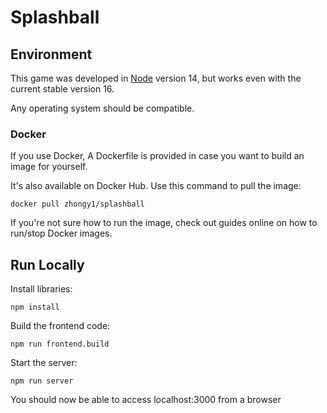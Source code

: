 # Splashball

## Environment

This game was developed in [Node](https://nodejs.org/) version 14, but works even with the current stable version 16.

Any operating system should be compatible.

### Docker
If you use Docker, A Dockerfile is provided in case you want to build an image for yourself.

It's also available on Docker Hub. Use this command to pull the image:
```
docker pull zhongy1/splashball
```

If you're not sure how to run the image, check out guides online on how to run/stop Docker images.

## Run Locally

Install libraries:
```
npm install
```

Build the frontend code:
```
npm run frontend.build
```

Start the server:
```
npm run server
```

You should now be able to access localhost:3000 from a browser
